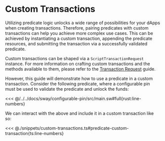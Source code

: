 # Custom Transactions

Utilizing predicate logic unlocks a wide range of possibilities for your dApps when creating transactions. Therefore, pairing predicates with custom transactions can help you achieve more complex use cases. This can be achieved by instantiating a custom transaction, appending the predicate resources, and submitting the transaction via a successfully validated predicate.

Custom transactions can be shaped via a `ScriptTransactionRequest` instance. For more information on crafting custom transactions and the methods available to them, please refer to the [Transaction Request](../transactions/transaction-request.md) guide.

However, this guide will demonstrate how to use a predicate in a custom transaction. Consider the following predicate, where a configurable pin must be used to validate the predicate and unlock the funds:

<<< @/../../docs/sway/configurable-pin/src/main.sw#full{rust:line-numbers}

We can interact with the above and include it in a custom transaction like so:

<<< @./snippets/custom-transactions.ts#predicate-custom-transaction{ts:line-numbers}
